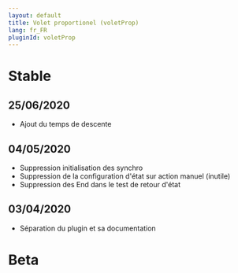 ```yaml
---
layout: default
title: Volet proportionel (voletProp)
lang: fr_FR
pluginId: voletProp
---
```


# Stable
## 25/06/2020
* Ajout du temps de descente

## 04/05/2020
* Suppression initialisation des synchro
* Suppression de la configuration d'état  sur action manuel (inutile)
* Suppression des End dans le test de retour d'état

## 03/04/2020
* Séparation du plugin et sa documentation

# Beta
